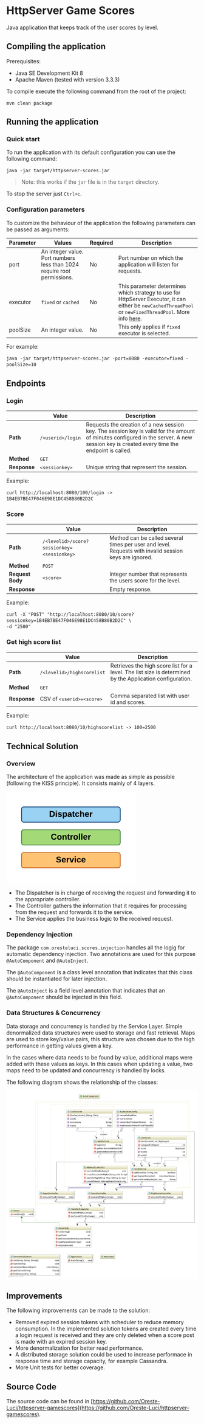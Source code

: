 # HttpServer Game Scores

Java application that keeps track of the user scores by level.

## Compiling the application

Prerequisites:

- Java SE Development Kit 8
- Apache Maven (tested with version 3.3.3)

To compile execute the following command from the root of the project:

    mvn clean package

## Running the application

### Quick start

To run the application with its default configuration you can use the following command:

    java -jar target/httpserver-scores.jar

> Note: this works if the `jar` file is in the `target` directory.

To stop the server just `Ctrl+c`.

### Configuration parameters

To customize the behaviour of the application the following parameters can be passed as arguments:

|Parameter|Values|Required|Description|
|---------|------|--------|-----------|
|port|An integer value. Port numbers less than 1024 require root permissions.|No|Port number on which the application will listen for requests.|
|executor|`fixed` or `cached`|No|This parameter determines which strategy to use for HttpServer Executor, it can either be `newCachedThreadPool` or `newFixedThreadPool`. More info [here](https://docs.oracle.com/javase/8/docs/api/java/util/concurrent/Executors.html).|
|poolSize|An integer value.|No|This only applies if `fixed` executor is selected.|

For example:

    java -jar target/httpserver-scores.jar -port=8080 -executor=fixed -poolSize=10

## Endpoints

### Login

|        |Value|Description|
|--------|-----|-----------|
|**Path**|`/<userid>/login`|Requests the creation of a new session key. The session key is valid for the amount of minutes configured in the server. A new session key is created every time the endpoint is called.|
|**Method**|`GET`|  |
|**Response**|`<sessionkey>`|Unique string that represent the session.|

Example:

    curl http://localhost:8080/100/login -> 1B4EB7BE47F046E98E1DC458B80B2D2C

### Score

|        |Value|Description|
|--------|-----|-----------|
|**Path**|`/<levelid>/score?sessionkey=<sessionkey>`|Method can be called several times per user and level. Requests with invalid session keys are ignored.|
|**Method**|`POST`|   |
|**Request Body**|`<score>`|Integer number that represents the users score for the level.|
|**Response**|    |Empty response.|

Example:

    curl -X "POST" "http://localhost:8080/10/score?sessionkey=1B4EB7BE47F046E98E1DC458B80B2D2C" \
    -d "2500"

### Get high score list

|        |Value|Description|
|--------|-----|-----------|
|**Path**|`/<levelid>/highscorelist`|Retrieves the high score list for a level. The list size is determined by the Application configuration.|
|**Method**|`GET`|   |
|**Response**|CSV of `<userid>=<score>`|Comma separated list with user id and scores.|

Example:

    curl http://localhost:8080/10/highscorelist -> 100=2500


## Technical Solution

### Overview

The architecture of the application was made as simple as possible (following the KISS principle). It consists mainly of 4 layers.

![Class Diagram](https://raw.githubusercontent.com/Oreste-Luci/httpserver-gamescores/master/images/architecture-layers2.png)

- The Dispatcher is in charge of receiving the request and forwarding it to the appropriate controller.
- The Controller gathers the information that it requires for processing from the request and forwards it to the service.
- The Service applies the business logic to the received request.

### Dependency Injection

The package `com.oresteluci.scores.injection` handles all the logig for automatic dependency injection. 
Two annotations are used for this purpose `@AutoComponent` and `@AutoInject`. 

The `@AutoComponent` is a class level annotation that indicates that this class should be instantiated for later injection.

The `@AutoInject` is a field level annotation that indicates that an `@AutoComponent` should be injected in this field.

### Data Structures & Concurrency

Data storage and concurrency is handled by the Service Layer. Simple denormalized data structures were used to storage and fast retrieval.
Maps are used to store key/value pairs, this structure was chosen due to the high performance in getting values given a key.

In the cases where data needs to be found by value, additional maps were added with these values as keys.
In this cases when updating a value, two maps need to be updated and concurrency is handled by locks.

The following diagram shows the relationship of the classes:

![Class Diagram](https://raw.githubusercontent.com/Oreste-Luci/httpserver-gamescores/master/images/class-diagram.png)

## Improvements

The following improvements can be made to the solution:

- Removed expired session tokens with scheduler to reduce memory consumption.
In the implemented solution tokens are created every time a login request is received and they are only deleted when a score post is made with an expired session key.
- More denormalization for better read performance.
- A distributed storage solution could be used to increase performace in response time and storage capacity, for example Cassandra.
- More Unit tests for better coverage.

## Source Code

The source code can be found in [https://github.com/Oreste-Luci/httpserver-gamescores](https://github.com/Oreste-Luci/httpserver-gamescores).
